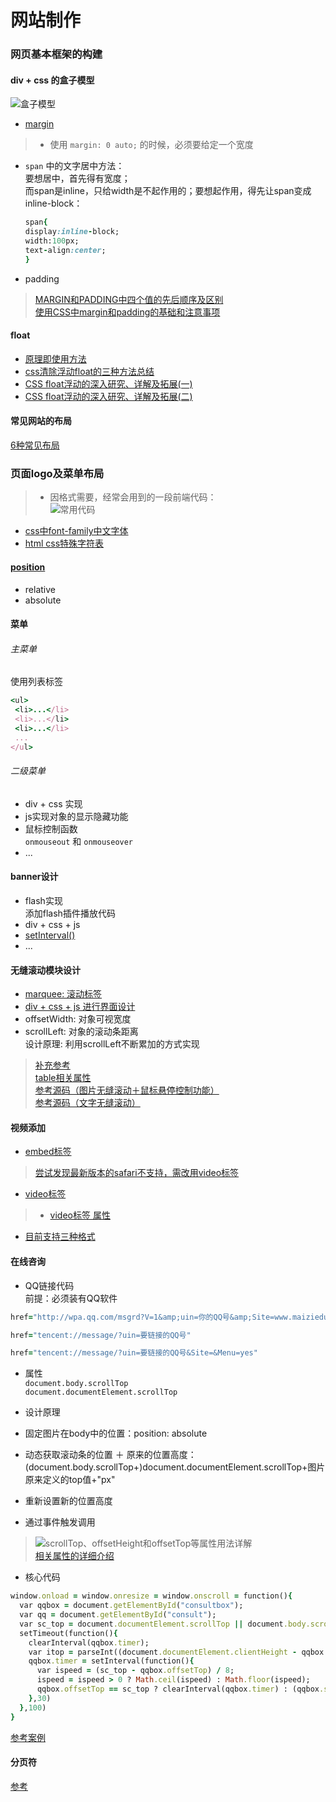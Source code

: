 # 网站制作
### 网页基本框架的构建  
#### div + css 的盒子模型
![盒子模型](indeximg/boxmodel.jpeg)    
* [margin](http://www.zhangxinxu.com/wordpress/2009/08/css-margin的相关属性，问题及应用/)  

> * 使用 `margin: 0 auto;` 的时候，必须要给定一个宽度  
* `span` 中的文字居中方法：    
 要想居中，首先得有宽度；  
 而span是inline，只给width是不起作用的；要想起作用，得先让span变成inline-block：  
  ```ruby  
  span{
  display:inline-block;
  width:100px;
  text-align:center;
  }  
  ```

* padding    

> [MARGIN和PADDING中四个值的先后顺序及区别](http://my.clicknow.cn/post/85/)  
[使用CSS中margin和padding的基础和注意事项](http://blog.sina.com.cn/s/blog_673ee2b50100lxrb.html)

#### float  
* [原理即使用方法](http://blog.csdn.net/qq_20404903/article/details/49024247)  
* [css清除浮动float的三种方法总结](http://my.oschina.net/leipeng/blog/221125)  
* [CSS float浮动的深入研究、详解及拓展(一)](http://www.zhangxinxu.com/wordpress/2010/01/css-float浮动的深入研究、详解及拓展一/)  
* [CSS float浮动的深入研究、详解及拓展(二)](http://www.zhangxinxu.com/wordpress/2010/01/css-float浮动的深入研究、详解及拓展二/)  

#### 常见网站的布局  
[6种常见布局](http://www.missyuan.com/thread-698280-1-1.html)

### 页面logo及菜单布局  
> * 因格式需要，经常会用到的一段前端代码：    
![常用代码](indeximg/1.png)    
* [css中font-family中文字体](http://www.cnblogs.com/mofish/archive/2012/12/06/2805617.html)  
* [html css特殊字符表](http://blog.csdn.net/bluestarf/article/details/40652011)

#### [position](http://www.cnblogs.com/yinc/articles/2017649.html)  
* relative
* absolute  

#### 菜单  
###### 主菜单    
使用列表标签  
```ruby  
<ul>
 <li>...</li>
 <li>...</li>
 <li>...</li>
 ...
</ul>
```
###### 二级菜单  
* div + css 实现      
 * js实现对象的显示隐藏功能  
 * 鼠标控制函数  
 `onmouseout` 和 `onmouseover`  
* ...

#### banner设计  
* flash实现  
添加flash插件播放代码  
* div + css + js  
 * [setInterval()](http://www.jb51.net/shouce/htmldom/jb51.net.htmldom/htmldom/met_win_setinterval.asp.html)  
 * ...

#### 无缝滚动模块设计  
* [marquee: 滚动标签](http://www.360doc.com/content/14/1210/17/9060464_431831883.shtml)  
* [div + css + js 进行界面设计](http://xueshu.baidu.com/s?wd=paperuri%3A%28e0c9a39353f65a7eef122c199f4af607%29&filter=sc_long_sign&tn=SE_xueshusource_2kduw22v&sc_vurl=http%3A%2F%2Fwww.doc88.com%2Fp-9972307152205.html&ie=utf-8&sc_us=13252124571412439245)  
 * offsetWidth: 对象可视宽度  
 * scrollLeft: 对象的滚动条距离  
  设计原理: 利用scrollLeft不断累加的方式实现

 > [补充参考](http://www.w3school.com.cn/xmldom/dom_htmlelement.asp)  
  [table相关属性](http://www.w3school.com.cn/tags/att_table_cellpadding.asp)  
  [参考源码（图片无缝滚动＋鼠标悬停控制功能）](http://zhidao.baidu.com/link?url=qk-UksCD2Al2NjzxVb7V8wpZkL7PrucQ826uV2nBsi5R8mqe0WPuBozoaVrMBkiY7iTvhM5CewWlQ5BNbOUPzK)  
  [参考源码（文字无缝滚动）](http://www.codefans.net/jscss/code/2759.shtml)  

#### 视频添加  
* [embed标签](http://www.w3school.com.cn/tags/tag_embed.asp)  

> [尝试发现最新版本的safari不支持，需改用video标签](https://support.apple.com/zh-cn/HT205081)  

* [video标签](http://www.jianshu.com/p/404d01b8e713)  

> * [video标签 属性](http://www.cnblogs.com/kiter/archive/2013/02/25/2932157.html)  
* [目前支持三种格式](http://www.runoob.com/tags/tag-video.html)  

#### 在线咨询  
* QQ链接代码  
前提：必须装有QQ软件  

```ruby
href="http://wpa.qq.com/msgrd?V=1&amp;uin=你的QQ号&amp;Site=www.maiziedu.com&amp;Menu=yes"
```

```ruby  
href="tencent://message/?uin=要链接的QQ号"   
```  

```ruby  
href="tencent://message/?uin=要链接的QQ号&Site=&Menu=yes"  
```

* 属性    
 `document.body.scrollTop`  
 `document.documentElement.scrollTop`

* 设计原理  
 * 固定图片在body中的位置：position: absolute  
 * 动态获取滚动条的位置 ＋ 原来的位置高度：(document.body.scrollTop+)document.documentElement.scrollTop+图片原来定义的top值+"px"  
 * 重新设置新的位置高度  
 * 通过事件触发调用  

 > ![scrollTop、offsetHeight和offsetTop等属性用法详解](indeximg/function.gif)  
 [相关属性的详细介绍](http://blog.csdn.net/fswan/article/details/17238933)

* 核心代码  
```ruby  
window.onload = window.onresize = window.onscroll = function(){
  var qqbox = document.getElementById("consultbox");
  var qq = document.getElementById("consult");
  var sc_top = document.documentElement.scrollTop || document.body.scrollTop;  
  setTimeout(function(){
    clearInterval(qqbox.timer);
    var itop = parseInt((document.documentElement.clientHeight - qqbox.offsetHeight)/2) + sc_top;
    qqbox.timer = setInterval(function(){
      var ispeed = (sc_top - qqbox.offsetTop) / 8;
      ispeed = ispeed > 0 ? Math.ceil(ispeed) : Math.floor(ispeed);
      qqbox.offsetTop == sc_top ? clearInterval(qqbox.timer) : (qqbox.style.top = qqbox.offsetTop + ispeed + "px");
    },30)
  },100)
}  
```
[参考案例](http://js.alixixi.com/a/2011071572504.shtml#)

#### 分页符  
[参考](http://www.html5tricks.com/tag/分页插件)
